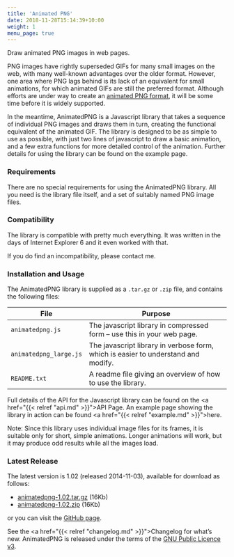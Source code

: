 ```yaml
---
title: 'Animated PNG'
date: 2018-11-28T15:14:39+10:00
weight: 1
menu_page: true
---
```


Draw animated PNG images in web pages.
<!--more-->
<div style="float: right;">
  <script type="text/javascript" src="/animatedpng/animatedpng.js"></script><br />
  <script type="text/javascript">
    fishAnim = new AnimatedPNG('fish', '/animatedpng/fish0001.png', 23, 100);
    fishAnim.draw(false);
  </script>
</div>

PNG images have rightly superseded GIFs for many small images on the web, with
many well-known advantages over the older format. However, one area where PNG
lags behind is its lack of an equivalent for small animations, for which animated
GIFs are still the preferred format. Although efforts are under way to create an
[animated PNG format](http://wiki.mozilla.org/APNG_Specification), it will be
some time before it is widely supported.

In the meantime, AnimatedPNG is a Javascript library that takes a sequence of
individual PNG images and draws them in turn, creating the functional equivalent
of the animated GIF. The library is designed to be as simple to use as possible,
with just two lines of javascript to draw a basic animation, and a few extra functions
for more detailed control of the animation. Further details for using the library can
be found on the example page.

### Requirements

There are no special requirements for using the AnimatedPNG library.
All you need is the library file itself, and a set of suitably named PNG image files.

### Compatibility

The library is compatible with pretty much everything. It was written in the days
of Internet Explorer 6 and it even worked with that.

If you do find an incompatibility, please contact me.

### Installation and Usage

The AnimatedPNG library is supplied as a `.tar.gz` or `.zip` file, and contains
the following files:

| File                   | Purpose                                                                           |
| ---------------------- | ----------------------------------------------------------------------------------|
| `animatedpng.js`       | The javascript library in compressed form – use this in your web page.            |
| `animatedpng_large.js` | The javascript library in verbose form, which is easier to understand and modify. |
| `README.txt`           | A readme file giving an overview of how to use the library.                       |

Full details of the API for the Javascript library can be found on the <a href="{{< relref "api.md" >}}">API Page</a>.
An example page showing the library in action can be found <a href="{{< relref "example.md" >}}">here</a>.

Note: Since this library uses individual image files for its frames, it is suitable only for short, simple animations. Longer animations will work, but it may produce odd results while all the images load.

### Latest Release

The latest version is 1.02 (released 2014-11-03), available for download as follows:

* [animatedpng-1.02.tar.gz](https://github.com/squaregoldfish/AnimatedPNG/archive/v1.02.tar.gz) (16Kb)
* [animatedpng-1.02.zip](https://github.com/squaregoldfish/AnimatedPNG/archive/v1.02.zip) (16Kb)

or you can visit the [GitHub page](https://github.com/squaregoldfish/AnimatedPNG).

See the <a href="{{< relref "changelog.md" >}}">Changelog</a> for what’s new.
AnimatedPNG is released under the terms of the <a href="https://www.gnu.org/licenses/gpl-3.0.en.html">GNU Public Licence v3</a>.